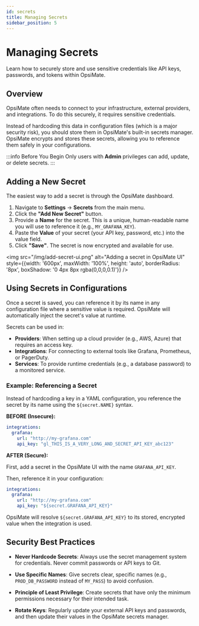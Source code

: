 ```yaml
---
id: secrets
title: Managing Secrets
sidebar_position: 5
---
```


# Managing Secrets

Learn how to securely store and use sensitive credentials like API keys, passwords, and tokens within OpsiMate.

## Overview

OpsiMate often needs to connect to your infrastructure, external providers, and integrations. To do this securely, it requires sensitive credentials.

Instead of hardcoding this data in configuration files (which is a major security risk), you should store them in OpsiMate's built-in secrets manager. OpsiMate encrypts and stores these secrets, allowing you to reference them safely in your configurations.

:::info Before You Begin
Only users with **Admin** privileges can add, update, or delete secrets.
:::

## Adding a New Secret

The easiest way to add a secret is through the OpsiMate dashboard.

1.  Navigate to **Settings** → **Secrets** from the main menu.
2.  Click the **"Add New Secret"** button.
3.  Provide a **Name** for the secret. This is a unique, human-readable name you will use to reference it (e.g., `MY_GRAFANA_KEY`).
4.  Paste the **Value** of your secret (your API key, password, etc.) into the value field.
5.  Click **"Save"**. The secret is now encrypted and available for use.

<img src="/img/add-secret-ui.png" alt="Adding a secret in OpsiMate UI" style={{width: '600px', maxWidth: '100%', height: 'auto', borderRadius: '8px', boxShadow: '0 4px 8px rgba(0,0,0,0.1)'}} />

## Using Secrets in Configurations

Once a secret is saved, you can reference it by its name in any configuration file where a sensitive value is required. OpsiMate will automatically inject the secret's value at runtime.

Secrets can be used in:

* **Providers**: When setting up a cloud provider (e.g., AWS, Azure) that requires an access key.
* **Integrations**: For connecting to external tools like Grafana, Prometheus, or PagerDuty.
* **Services**: To provide runtime credentials (e.g., a database password) to a monitored service.

### Example: Referencing a Secret

Instead of hardcoding a key in a YAML configuration, you reference the secret by its name using the `${secret.NAME}` syntax.

**BEFORE (Insecure):**

```yaml
integrations:
  grafana:
    url: "http://my-grafana.com"
    api_key: "gl_THIS_IS_A_VERY_LONG_AND_SECRET_API_KEY_abc123"
```

**AFTER (Secure):**

First, add a secret in the OpsiMate UI with the name `GRAFANA_API_KEY`.

Then, reference it in your configuration:

```yaml
integrations:
  grafana:
    url: "http://my-grafana.com"
    api_key: "${secret.GRAFANA_API_KEY}"
```

OpsiMate will resolve `${secret.GRAFANA_API_KEY}` to its stored, encrypted value when the integration is used.

## Security Best Practices

- **Never Hardcode Secrets**: Always use the secret management system for credentials. Never commit passwords or API keys to Git.

- **Use Specific Names**: Give secrets clear, specific names (e.g., `PROD_DB_PASSWORD` instead of `MY_PASS`) to avoid confusion.

- **Principle of Least Privilege**: Create secrets that have only the minimum permissions necessary for their intended task.

- **Rotate Keys**: Regularly update your external API keys and passwords, and then update their values in the OpsiMate secrets manager.
